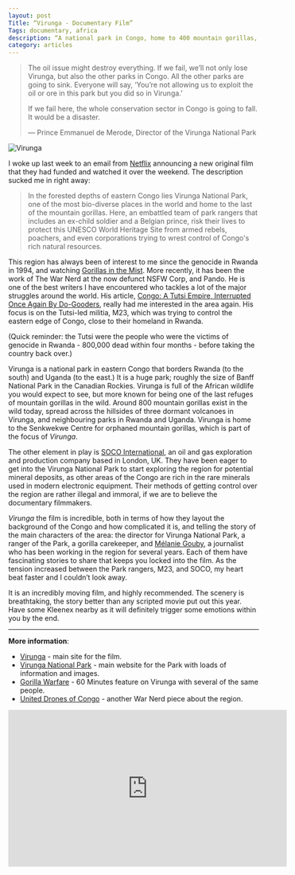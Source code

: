 ```yaml
---
layout: post
Title: “Virunga - Documentary Film”
Tags: documentary, africa
description: “A national park in Congo, home to 400 mountain gorillas, under threat from militia and corporations.”
category: articles
---
```


> The oil issue might destroy everything. If we fail, we’ll not only lose Virunga, but also the other parks in Congo. All the other parks are going to sink. Everyone will say, ‘You’re not allowing us to exploit the oil or ore in this park but you did so in Virunga.’ 
>  
> If we fail here, the whole conservation sector in Congo is going to fall. It would be a disaster.
>  
> — Prince Emmanuel de Merode, Director of the Virunga National Park

![Virunga](http://www.foursides.ca/images/virunga.jpg)

I woke up last week to an email from [Netflix](http://www.netflix.com/virunga "Virunga - Netflix") announcing a new original film that they had funded and watched it over the weekend. The description sucked me in right away:

> In the forested depths of eastern Congo lies Virunga National Park, one of the most bio-diverse places in the world and home to the last of the mountain gorillas. Here, an embattled team of park rangers that includes an ex-child soldier and a Belgian prince, risk their lives to protect this UNESCO World Heritage Site from armed rebels, poachers, and even corporations trying to wrest control of Congo's rich natural resources.

This region has always been of interest to me since the genocide in Rwanda in 1994, and watching [Gorillas in the Mist](http://www.amazon.com/gp/product/B00AVRO1Q6/ref=as_li_tl?ie=UTF8&camp=1789&creative=390957&creativeASIN=B00AVRO1Q6&linkCode=as2&tag=four0b-20&linkId=SA5FQ5MHJASI5HP4 "Gorillas in the Mist - Amazon"). More recently, it has been the work of The War Nerd at the now defunct NSFW Corp, and Pando. He is one of the best writers I have encountered who tackles a lot of the major struggles around the world. His article, [Congo: A Tutsi Empire, Interrupted Once Again By Do-Gooders](https://www.nsfwcorp.com/dispatch/tutsi-empire-interrupted/ "Congo: A Tutsi Empire - NSFW Corp"), really had me interested in the area again. His focus is on the Tutsi-led militia, M23, which was trying to control the eastern edge of Congo, close to their homeland in Rwanda. 

(Quick reminder: the Tutsi were the people who were the victims of genocide in Rwanda - 800,000 dead within four months - before taking the country back over.)

Virunga is a national park in eastern Congo that borders Rwanda (to the south) and Uganda (to the east.) It is a huge park; roughly the size of Banff National Park in the Canadian Rockies. Virunga is full of the African wildlife you would expect to see, but more known for being one of the last refuges of mountain gorillas in the wild. Around 800 mountain gorillas exist in the wild today, spread across the hillsides of three dormant volcanoes in Virunga, and neighbouring parks in Rwanda and Uganda. Virunga is home to the Senkwekwe Centre for orphaned mountain gorillas, which is part of the focus of *Virunga*. 

The other element in play is [SOCO International](http://www.socointernational.com/home "SOCO International"), an oil and gas exploration and production company based in London, UK. They have been eager to get into the Virunga National Park to start exploring the region for potential mineral deposits, as other areas of the Congo are rich in the rare minerals used in modern electronic equipment. Their methods of getting control over the region are rather illegal and immoral, if we are to believe the documentary filmmakers. 

*Virunga* the film is incredible, both in terms of how they layout the background of the Congo and how complicated it is, and telling the story of the main characters of the area: the director for Virunga National Park, a ranger of the Park, a gorilla carekeeper, and [Mélanie Gouby](http://www.melanie-gouby.com "Melanie Gouby"), a journalist who has been working in the region for several years. Each of them have fascinating stories to share that keeps you locked into the film. As the tension increased between the Park rangers, M23, and SOCO, my heart beat faster and I couldn’t look away. 

It is an incredibly moving film, and highly recommended. The scenery is breathtaking, the story better than any scripted movie put out this year. Have some Kleenex nearby as it will definitely trigger some emotions within you by the end. 

---

**More information**:

- [Virunga](http://virungamovie.com "Virunga Movie") - main site for the film.
- [Virunga National Park](http://virunga.org "Virunga National Park") - main website for the Park with loads of information and images.
- [Gorilla Warfare](https://www.youtube.com/watch?v=pVC39Bx0uwE "Gorilla Warfare") - 60 Minutes feature on Virunga with several of the same people.
- [United Drones of Congo](http://pando.com/2013/12/12/the-war-nerd-united-drones-of-congo/ "United Drones of Congo") - another War Nerd piece about the region.

<iframe width="560" height="315" src="http://www.youtube.com/embed/wxXf2Vxj_EU" frameborder="0" allowfullscreen></iframe>
